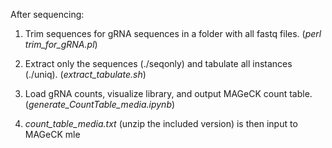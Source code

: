 After sequencing:
  1. Trim sequences for gRNA sequences in a folder with all fastq files. (*perl trim_for_gRNA.pl*)
  
  2. Extract only the sequences (./seqonly) and tabulate all instances (./uniq). (*extract_tabulate.sh*)

  3. Load gRNA counts, visualize library, and output MAGeCK count table. (*generate_CountTable_media.ipynb*)
  
  4. *count_table_media.txt* (unzip the included version) is then input to MAGeCK mle
